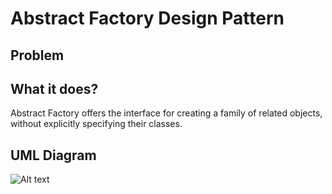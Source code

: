 # Abstract Factory Design Pattern
## Problem

## What it does?
Abstract Factory offers the interface for creating a family of related objects, without explicitly specifying their classes.


## UML Diagram
![Alt text]()
